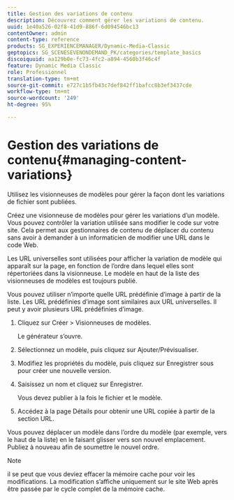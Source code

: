 ```yaml
---
title: Gestion des variations de contenu
description: Découvrez comment gérer les variations de contenu.
uuid: 1e40a526-02f8-41d9-886f-6d094546bc13
contentOwner: admin
content-type: reference
products: SG_EXPERIENCEMANAGER/Dynamic-Media-Classic
geptopics: SG_SCENESEVENONDEMAND_PK/categories/template_basics
discoiquuid: aa129b0e-fc73-4fc2-a894-4560b3f46c4f
feature: Dynamic Media Classic
role: Professionnel
translation-type: tm+mt
source-git-commit: e727c1b5fb43c7def842ff1bafcc8b3ef3437cde
workflow-type: tm+mt
source-wordcount: '249'
ht-degree: 95%

---
```



# Gestion des variations de contenu{#managing-content-variations}

Utilisez les visionneuses de modèles pour gérer la façon dont les variations de fichier sont publiées.

Créez une visionneuse de modèles pour gérer les variations d’un modèle. Vous pouvez contrôler la variation utilisée sans modifier le code sur votre site. Cela permet aux gestionnaires de contenu de déplacer du contenu sans avoir à demander à un informaticien de modifier une URL dans le code Web.

Les URL universelles sont utilisées pour afficher la variation de modèle qui apparaît sur la page, en fonction de l’ordre dans lequel elles sont répertoriées dans la visionneuse. Le modèle en haut de la liste des visionneuses de modèles est toujours publié.

Vous pouvez utiliser n’importe quelle URL prédéfinie d’image à partir de la liste. Les URL prédéfinies d’image sont similaires aux URL universelles. Il peut y avoir plusieurs URL prédéfinies d’image.

1. Cliquez sur Créer > Visionneuses de modèles.

   Le générateur s’ouvre.

1. Sélectionnez un modèle, puis cliquez sur Ajouter/Prévisualiser.
1. Modifiez les propriétés du modèle, puis cliquez sur Enregistrer sous pour créer une nouvelle version.
1. Saisissez un nom et cliquez sur Enregistrer.

   Vous devez publier à la fois le fichier et le modèle.

1. Accédez à la page Détails pour obtenir une URL copiée à partir de la section URL.

Vous pouvez déplacer un modèle dans l’ordre du modèle (par exemple, vers le haut de la liste) en le faisant glisser vers son nouvel emplacement. Publiez à nouveau afin de soumettre le nouvel ordre.

>[!NOTE]
>
>il se peut que vous deviez effacer la mémoire cache pour voir les modifications. La modification s’affiche uniquement sur le site Web après être passée par le cycle complet de la mémoire cache.

